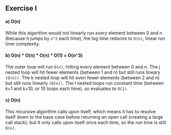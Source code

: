 ## Exercise I

#### a) O(n)

While this algorithm would not linearly run _every_ element between 0 and n (because it jumps by `n^2` each time), the log time reduces to `O(n)`, linear run time complexity.


#### b) O(n) * O(n) * O(n) * O(1) = O(n^3)

The outer loop will run `O(n)`, hitting every element between 0 and n.
The j nested loop will hit fewer elements (between 1 and n) but still runs lineary `(O(n))`.
The k nested loop will hit even fewer elements (between 2 and n) but still runs linearly `(O(n))`.
The l nested loops run constant time (between k+1 and k+10, or 10 loops each time), so evaluates to `O(1)`.  


#### c) O(n)

This recursive algorithm calls upon itself, which means it has to resolve itself down to the base case before returning an open call (creating a large call stack); but it only calls upon itself once each time, so the run time is still `O(n)`.

